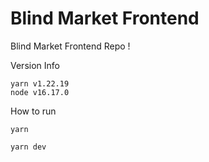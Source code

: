 # Blind Market Frontend

Blind Market Frontend Repo !

Version Info

```
yarn v1.22.19
node v16.17.0
```

How to run

```
yarn

yarn dev
```
